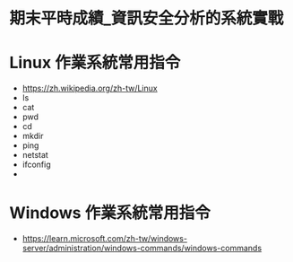 # 期末平時成績_資訊安全分析的系統實戰

# Linux 作業系統常用指令
- https://zh.wikipedia.org/zh-tw/Linux
- ls
- cat
- pwd
- cd
- mkdir
- ping
- netstat
- ifconfig
- 
# Windows 作業系統常用指令

- https://learn.microsoft.com/zh-tw/windows-server/administration/windows-commands/windows-commands
